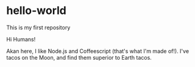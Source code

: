 # hello-world
This is my first repository

Hi Humans!

Akan here, I like Node.js and Coffeescript (that's what I'm made of!).
I've tacos on the Moon, and find them superior to Earth tacos.
